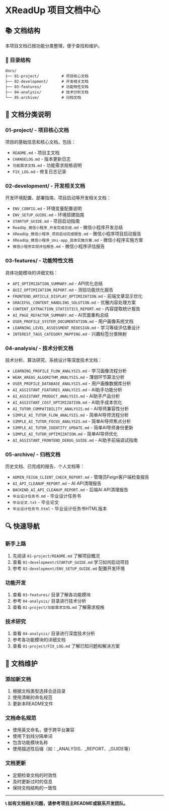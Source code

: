 # XReadUp 项目文档中心

## 📚 文档结构

本项目文档已按功能分类整理，便于查找和维护。

### 📁 目录结构

```
docs/
├── 01-project/          # 项目核心文档
├── 02-development/      # 开发相关文档
├── 03-features/         # 功能特性文档
├── 04-analysis/         # 技术分析文档
└── 05-archive/          # 归档文档
```

## 📖 文档分类说明

### 01-project/ - 项目核心文档
项目的基础信息和核心文档，包括：
- `README.md` - 项目主文档
- `CHANGELOG.md` - 版本更新日志
- `功能需求文档.md` - 功能需求规格说明
- `FIX_LOG.md` - 修复日志记录

### 02-development/ - 开发相关文档
开发环境配置、部署指南、项目启动等开发相关文档：
- `ENV_CONFIG.md` - 环境变量配置说明
- `ENV_SETUP_GUIDE.md` - 环境搭建指南
- `STARTUP_GUIDE.md` - 项目启动指南
- `ReadUp_微信小程序_开发完成总结.md` - 微信小程序开发总结
- `XReadUp_微信小程序_项目启动完成报告.md` - 微信小程序项目启动报告
- `XReadUp_微信小程序_Uni-app_具体实施方案.md` - 微信小程序实施方案
- `微信小程序实现评估报告.md` - 微信小程序评估报告

### 03-features/ - 功能特性文档
具体功能模块的详细文档：
- `API_OPTIMIZATION_SUMMARY.md` - API优化总结
- `QUIZ_OPTIMIZATION_REPORT.md` - 测验功能优化报告
- `FRONTEND_ARTICLE_DISPLAY_OPTIMIZATION.md` - 前端文章显示优化
- `GRACEFUL_CONTENT_HANDLING_SOLUTION.md` - 优雅内容处理方案
- `CONTENT_EXTRACTION_STATISTICS_REPORT.md` - 内容提取统计报告
- `AI_PAGE_REFACTOR_SUMMARY.md` - AI页面重构总结
- `USER_PROFILE_SYSTEM_DOCUMENTATION.md` - 用户画像系统文档
- `LEARNING_LEVEL_ASSESSMENT_REDESIGN.md` - 学习等级评估重设计
- `INTEREST_TAGS_CATEGORY_MAPPING.md` - 兴趣标签分类映射

### 04-analysis/ - 技术分析文档
技术分析、算法研究、系统设计等深度技术文档：
- `LEARNING_PROFILE_FLOW_ANALYSIS.md` - 学习画像流程分析
- `WEAK_AREAS_ALGORITHM_ANALYSIS.md` - 薄弱环节算法分析
- `USER_PROFILE_DATABASE_ANALYSIS.md` - 用户画像数据库分析
- `AI_ASSISTANT_FEATURES_ANALYSIS.md` - AI助手功能分析
- `AI_ASSISTANT_PRODUCT_ANALYSIS.md` - AI助手产品分析
- `AI_ASSISTANT_COST_OPTIMIZATION.md` - AI助手成本优化
- `AI_TUTOR_COMPATIBILITY_ANALYSIS.md` - AI导师兼容性分析
- `SIMPLE_AI_TUTOR_FLOW_ANALYSIS.md` - 简单AI导师流程分析
- `SIMPLE_AI_TUTOR_FOCUS_ANALYSIS.md` - 简单AI导师焦点分析
- `SIMPLE_AI_TUTOR_IDENTITY_UPDATE.md` - 简单AI导师身份更新
- `SIMPLE_AI_TUTOR_OPTIMIZATION.md` - 简单AI导师优化
- `AI_ASSISTANT_FRONTEND_DEBUG_GUIDE.md` - AI助手前端调试指南

### 05-archive/ - 归档文档
历史文档、已完成的报告、个人文档等：
- `ADMIN_FEIGN_CLIENT_CHECK_REPORT.md` - 管理员Feign客户端检查报告
- `AI_API_CLEANUP_REPORT.md` - AI API清理报告
- `BACKEND_AI_API_CLEANUP_REPORT.md` - 后端AI API清理报告
- `毕业设计任务书.md` - 毕业设计任务书
- `毕业论文.txt` - 毕业论文
- `毕业设计任务书.html` - 毕业设计任务书HTML版本

## 🔍 快速导航

### 新手上路
1. 先阅读 `01-project/README.md` 了解项目概况
2. 查看 `02-development/STARTUP_GUIDE.md` 学习如何启动项目
3. 参考 `02-development/ENV_SETUP_GUIDE.md` 配置开发环境

### 功能开发
1. 查看 `03-features/` 目录了解各功能模块
2. 参考 `04-analysis/` 目录进行技术分析
3. 查看 `01-project/功能需求文档.md` 了解需求规格

### 技术研究
1. 查看 `04-analysis/` 目录进行深度技术分析
2. 参考各功能模块的详细文档
3. 查看 `01-project/FIX_LOG.md` 了解已知问题和解决方案

## 📝 文档维护

### 添加新文档
1. 根据文档类型选择合适目录
2. 使用清晰的命名规范
3. 更新本README文件

### 文档命名规范
- 使用英文命名，便于跨平台兼容
- 使用下划线分隔单词
- 包含功能模块名称
- 使用描述性后缀（如：_ANALYSIS、_REPORT、_GUIDE等）

### 文档更新
- 定期检查文档的时效性
- 及时更新过时的信息
- 保持文档结构的一致性

---

**📞 如有文档相关问题，请参考项目主README或联系开发团队。**
